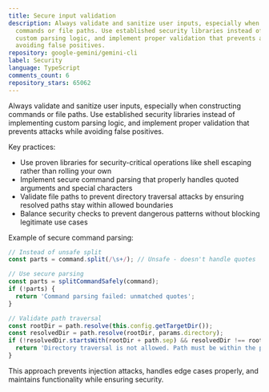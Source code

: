 ```yaml
---
title: Secure input validation
description: Always validate and sanitize user inputs, especially when constructing
  commands or file paths. Use established security libraries instead of implementing
  custom parsing logic, and implement proper validation that prevents attacks while
  avoiding false positives.
repository: google-gemini/gemini-cli
label: Security
language: TypeScript
comments_count: 6
repository_stars: 65062
---
```


Always validate and sanitize user inputs, especially when constructing commands or file paths. Use established security libraries instead of implementing custom parsing logic, and implement proper validation that prevents attacks while avoiding false positives.

Key practices:
- Use proven libraries for security-critical operations like shell escaping rather than rolling your own
- Implement secure command parsing that properly handles quoted arguments and special characters
- Validate file paths to prevent directory traversal attacks by ensuring resolved paths stay within allowed boundaries
- Balance security checks to prevent dangerous patterns without blocking legitimate use cases

Example of secure command parsing:
```typescript
// Instead of unsafe split
const parts = command.split(/\s+/); // Unsafe - doesn't handle quotes

// Use secure parsing
const parts = splitCommandSafely(command);
if (!parts) {
  return 'Command parsing failed: unmatched quotes';
}

// Validate path traversal
const rootDir = path.resolve(this.config.getTargetDir());
const resolvedDir = path.resolve(rootDir, params.directory);
if (!resolvedDir.startsWith(rootDir + path.sep) && resolvedDir !== rootDir) {
  return 'Directory traversal is not allowed. Path must be within the project root.';
}
```

This approach prevents injection attacks, handles edge cases properly, and maintains functionality while ensuring security.